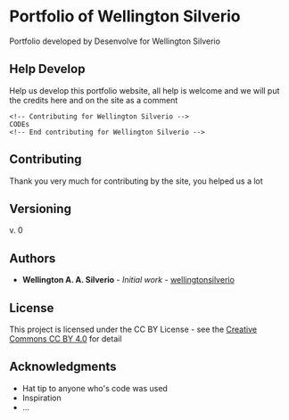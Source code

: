 # Portfolio of Wellington Silverio

Portfolio developed by Desenvolve for Wellington Silverio

## Help Develop

Help us develop this portfolio website, all help is welcome and we will put the credits here and on the site as a comment

```
<!-- Contributing for Wellington Silverio -->
CODEs
<!-- End contributing for Wellington Silverio -->
```

## Contributing

Thank you very much for contributing by the site, you helped us a lot

## Versioning

v. 0

## Authors

* **Wellington A. A. Silverio** - *Initial work* - [wellingtonsilverio](https://github.com/wellingtonsilverio)

## License

This project is licensed under the CC BY License - see the [Creative Commons CC BY 4.0](https://creativecommons.org/licenses/by/4.0/legalcode) for detail

## Acknowledgments

* Hat tip to anyone who's code was used
* Inspiration
* ...